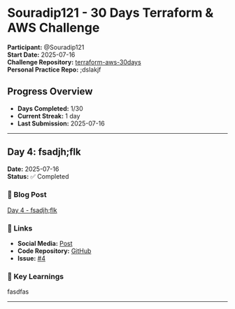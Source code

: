 # Souradip121 - 30 Days Terraform & AWS Challenge

**Participant:** @Souradip121  
**Start Date:** 2025-07-16  
**Challenge Repository:** [terraform-aws-30days](https://github.com/piyushsachdeva/Terraform-Full-Course-Aws)  
**Personal Practice Repo:** ;dslakjf

## Progress Overview
- **Days Completed:** 1/30
- **Current Streak:** 1 day
- **Last Submission:** 2025-07-16

---

## Day 4: fsadjh;flk
**Date:** 2025-07-16  
**Status:** ✅ Completed

### 📝 Blog Post
[Day 4 - fsadjh;flk](as;kldjf)

### 🔗 Links
- **Social Media:** [Post](fds;lakj)
- **Code Repository:** [GitHub](;dslakjf)
- **Issue:** [#4](https://github.com/piyushsachdeva/Terraform-Full-Course-Aws/issues/4)

### 🎯 Key Learnings

fasdfas

---


